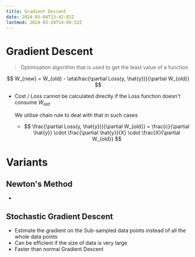 ```yaml
---
title: Gradient Descent
date: 2024-03-04T13:42:02Z
lastmod: 2024-03-20T14:09:52Z
---
```


# Gradient Descent

> Optimisation algorithm that is used to get the least value of a function

$$
W_{new} = W_{old} - \eta\frac{\partial Loss(y, \hat{y})}{\partial W_{old}}
$$

* Cost / Loss cannot be calculated directly if the Loss function doesn't consume $W_{old}$

  We utilise chain rule to deal with that in such cases

  * $$
    \frac{\partial Loss(y, \hat{y})}{\partial W_{old}} = \frac{c}{\partial \hat{y}} \cdot \frac{\partial \hat{y}}{X} \cdot \frac{X}{\partial W_{old}}
    $$

# Variants

## Newton's Method

* ‍

## Stochastic Gradient Descent

* Estimate the gradient on the Sub-sampled data points instead of all the whole data points
* Can be efficient if the size of data is very large
* Faster than normal Gradient Descent
